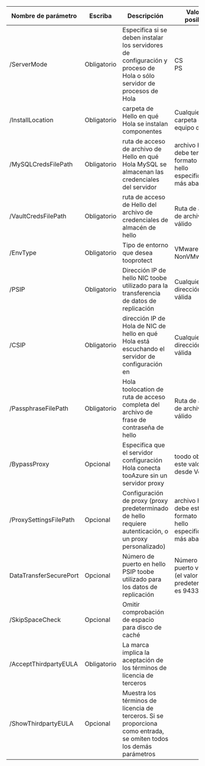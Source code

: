 |Nombre de parámetro| Escriba | Descripción| Valores posibles|
|-|-|-|-|
| /ServerMode|Obligatorio|Especifica si se deben instalar los servidores de configuración y proceso de Hola o sólo servidor de procesos de Hola|CS<br>PS|
|/InstallLocation|Obligatorio|carpeta de Hello en qué Hola se instalan componentes| Cualquier carpeta de equipo de Hola|
|/MySQLCredsFilePath|Obligatorio|ruta de acceso de archivo de Hello en qué Hola MySQL se almacenan las credenciales del servidor|archivo Hello debe tener formato de hello especificado más abajo|
|/VaultCredsFilePath|Obligatorio|ruta de acceso de Hello del archivo de credenciales de almacén de hello|Ruta de acceso de archivo válido|
|/EnvType|Obligatorio|Tipo de entorno que desea tooprotect |VMware<br>NonVMware|
|/PSIP|Obligatorio|Dirección IP de hello NIC toobe utilizado para la transferencia de datos de replicación| Cualquier dirección IP válida|
|/CSIP|Obligatorio|dirección IP de Hola de NIC de hello en qué Hola está escuchando el servidor de configuración en| Cualquier dirección IP válida|
|/PassphraseFilePath|Obligatorio|Hola toolocation de ruta de acceso completa del archivo de frase de contraseña de hello|Ruta de acceso de archivo válido|
|/BypassProxy|Opcional|Especifica que el servidor configuración Hola conecta tooAzure sin un servidor proxy|toodo obtener este valor desde Venu|
|/ProxySettingsFilePath|Opcional|Configuración de proxy (proxy predeterminado de hello requiere autenticación, o un proxy personalizado)|archivo Hello debe estar en formato de hello especificado más abajo|
|DataTransferSecurePort|Opcional|Número de puerto en hello PSIP toobe utilizado para los datos de replicación| Número de puerto válido (el valor predeterminado es 9433)|
|/SkipSpaceCheck|Opcional|Omitir comprobación de espacio para disco de caché| |
|/AcceptThirdpartyEULA|Obligatorio|La marca implica la aceptación de los términos de licencia de terceros| |
|/ShowThirdpartyEULA|Opcional|Muestra los términos de licencia de terceros. Si se proporciona como entrada, se omiten todos los demás parámetros| |
